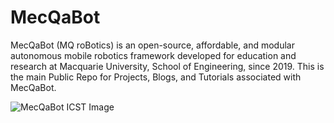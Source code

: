 # MecQaBot
MecQaBot (MQ roBotics) is an open-source, affordable, and modular autonomous mobile robotics framework developed for education and research at Macquarie University, School of Engineering, since 2019. This is the main Public Repo for Projects, Blogs, and Tutorials associated with MecQaBot.

![MecQaBot ICST Image](assets/img/mecqabots_icst.png)
